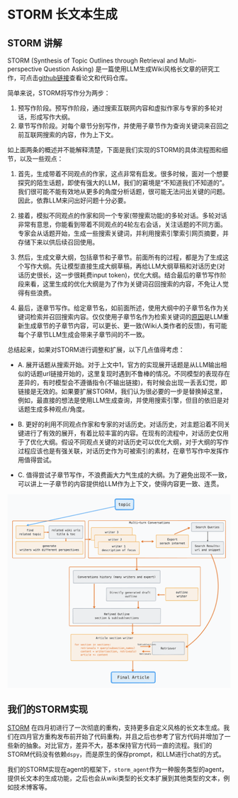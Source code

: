 # STORM 长文本生成

## STORM 讲解

STORM (Synthesis of Topic Outlines through Retrieval and Multi-perspective Question Asking) 是一篇使用LLM生成Wiki风格长文章的研究工作，可点击[github链接](https://github.com/stanford-oval/storm)查看论文和代码仓库。

简单来说，STORM将写作分为两步：
1. 预写作阶段。预写作阶段，通过搜索互联网内容和虚拟作家与专家的多轮对话，形成写作大纲。
2. 章节写作阶段。对每个章节分别写作，并使用子章节作为查询关键词来召回之前互联网搜索的内容，作为上下文。

如上面两条的概述并不能解释清楚，下面是我们实现的STORM的具体流程图和细节，以及一些观点：

1. 首先，生成带着不同观点的作家，这点非常有启发。很多时候，面对一个想要探究的陌生话题，即使有强大的LLM，我们的窘境是“不知道我们不知道的”。我们很可能不能有效地从更多的角度分析话题，很可能无法问出关键的问题。因此，依靠LLM来问出好问题十分必要。

2. 接着，模拟不同观点的作家和同一个专家(带搜索功能)的多轮对话。多轮对话非常有意思，你能看到带着不同观点的4轮左右会话，关注话题的不同方面。专家会从话题开始，生成一些搜索关键词，并利用搜索引擎索引网页摘要，并存储下来以供后续召回使用。

3. 然后，生成文章大纲，包括章节和子章节。前面所有的过程，都是为了生成这个写作大纲。先让模型直接生成大纲草稿，再给LLM大纲草稿和对话历史(对话历史很长，这一步很耗费input token)，优化大纲。结合最后的章节写作阶段来看，这里生成的优化大纲是为了作为关键词召回搜索的内容，不免让人觉得有些浪费。

4. 最后，逐章节写作。给定章节名，如前面所述，使用大纲中的子章节名作为关键词检索并召回搜索内容。仅仅使用子章节名作为检索关键词的[原因](https://github.com/stanford-oval/storm/issues/30)是LLM重新生成章节的子章节内容，可以更长、更一致(Wiki人类作者的反馈)，有可能每个子章节LLM生成会带来子章节间的不一致。

总结起来，如果对STORM进行调整和扩展，以下几点值得考虑：

- A. 展开话题从搜索开始。对于上文中1，官方的实现展开话题是从LLM输出相似的话题url链接开始的，这里复现时遇到不鲁棒的情况。不同模型的表现存在差异的，有时模型会不遵循指令(不输出链接)，有时候会出现一丢丢幻觉，即链接是无效的。如果要扩展STORM，我们认为很必要的一步是替换掉这里，例如，最直接的想法是使用LLM生成查询，并使用搜索引擎，但目的依旧是对话题生成多种观点/角度。

- B. 更好的利用不同观点作家和专家的对话历史。对话历史，对主题沿着不同关键进行了有效的展开，有着比较丰富的内容。在现有的流程中，对话历史仅用于了优化大纲。假设不同观点关键的对话历史可以优化大纲，对于大纲的写作过程应该也是有强关联，对话历史作为可被索引的素材，在章节写作中发挥作用值得尝试。

- C. 值得尝试子章节写作，不浪费画大力气生成的大纲。为了避免出现不一致，可以讲上一子章节的内容提供给LLM作为上下文，使得内容更一致、连贯。

![storm_pipeline](./assets/storm_pipeline.png)

## 我们的STORM实现

[STORM](https://github.com/stanford-oval/storm) 在四月初进行了一次彻底的重构，支持更多自定义风格的长文本生成。我们在四月官方重构发布前开始了代码重构，并且之后也参考了官方代码并增加了一些新的抽象。对比官方，差异不大，基本保持官方代码一直的流程。我们的STORM代码没有依赖`dspy`，而是原生的保存prompt，和LLM进行chat的方式。

我们的STORM实现在agent的框架下，`storm_agent`作为一种服务类型的agent，提供长文本的生成功能，之后也会从wiki类型的长文本扩展到其他类型的文本，例如技术博客等。
